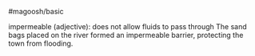 #magoosh/basic

impermeable (adjective): does not allow fluids to pass through 
The sand bags placed on the river formed an impermeable barrier, protecting the town from flooding. 
